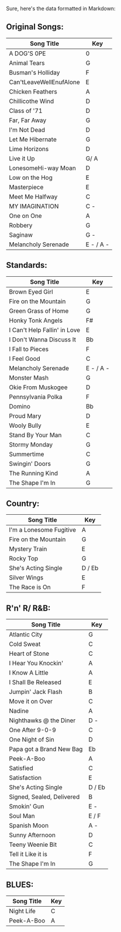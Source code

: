 Sure, here's the data formatted in Markdown:

## Original Songs:
| Song Title                  | Key    |
|-----------------------------|--------|
| A DOG'S 0PE                | 0      |
| Animal Tears               | G      |
| Busman's Holliday          | F      |
| Can'tLeaveWellEnufAlone    | E      |
| Chicken Feathers          | A      |
| Chillicothe Wind           | D      |
| Class of '71               | D      |
| Far, Far Away              | G      |
| I'm Not Dead               | D      |
| Let Me Hibernate           | G      |
| Lime Horizons              | D      |
| Live it Up                 | G/ A   |
| LonesomeHi-way Moan        | D      |
| Low on the Hog             | E      |
| Masterpiece                | E      |
| Meet Me Halfway            | C      |
| MY IMAGINATION             | C -    |
| One on One                 | A      |
| Robbery                    | G      |
| Saginaw                    | G -    |
| Melancholy Serenade        | E - / A - |

## Standards:
| Song Title                  | Key    |
|-----------------------------|--------|
| Brown Eyed Girl            | E      |
| Fire on the Mountain       | G      |
| Green Grass of Home        | G      |
| Honky Tonk Angels          | F#     |
| I Can't Help Fallin' in Love | E    |
| I Don't Wanna Discuss It   | Bb     |
| I Fall to Pieces           | F      |
| I Feel Good                | C      |
| Melancholy Serenade        | E - / A - |
| Monster Mash               | G      |
| Okie From Muskogee        | D      |
| Pennsylvania Polka         | F      |
| Domino                     | Bb     |
| Proud Mary                 | D      |
| Wooly Bully                | E      |
| Stand By Your Man          | C      |
| Stormy Monday              | G      |
| Summertime                 | C      |
| Swingin' Doors             | G      |
| The Running Kind           | A      |
| The Shape I'm In           | G      |

## Country:
| Song Title                  | Key    |
|-----------------------------|--------|
| I'm a Lonesome Fugitive    | A      |
| Fire on the Mountain       | G      |
| Mystery Train              | E      |
| Rocky Top                  | G      |
| She's Acting Single        | D / Eb |
| Silver Wings               | E      |
| The Race is On             | F      |

## R'n' R/ R&B:
| Song Title                  | Key    |
|-----------------------------|--------|
| Atlantic City              | G      |
| Cold Sweat                 | C      |
| Heart of Stone             | C      |
| I Hear You Knockin'        | A      |
| I Know A Little            | A      |
| I Shall Be Released        | E      |
| Jumpin' Jack Flash         | B      |
| Move it on Over            | C      |
| Nadine                     | A      |
| Nighthawks @ the Diner     | D -    |
| One After 9-0-9            | C      |
| One Night of Sin           | D      |
| Papa got a Brand New Bag   | Eb     |
| Peek-A-Boo                 | A      |
| Satisfied                  | C      |
| Satisfaction               | E      |
| She's Acting Single        | D / Eb |
| Signed, Sealed, Delivered  | B      |
| Smokin' Gun                | E -    |
| Soul Man                   | E / F  |
| Spanish Moon               | A -    |
| Sunny Afternoon            | D      |
| Teeny Weenie Bit           | C      |
| Tell it Like it is         | F      |
| The Shape I'm In           | G      |

## BLUES:
| Song Title                  | Key    |
|-----------------------------|--------|
| Night Life                 | C      |
| Peek-A-Boo                 | A      |
```

